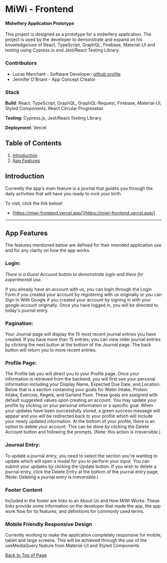 # MiWi - Frontend
#### Midwifery Application Prototype
This project is designed as a prototype for a midwifery application. The project is used by the developer to demonstrate and expand on his knowledge/use of React, TypeScript, GraphQL, Firebase, Material-UI and testing using Cypress.io and Jest/React Testing Library.

### Contributors
- Lucas Merchant - Software Developer: [github profile](https://github.com/lbmerchant93)
- Jennifer O'Briant - App Concept Creator

### Stack

**Build**: React, TypeScript, GraphQL, GraphQL-Request, Firebase, Material-UI, Styled Components, React Circular Progressbar

**Testing**: Cypress.js, Jest/React Testing Library

**Deployment**: Vercel

## Table of Contents
1. [Introduction](#introduction)
2. [App Features](#app-features)

## Introduction
Currently the app's main feature is a journal that guides you through the daily activities that will have you ready to rock your birth.  

To visit, click the link below!
- [https://miwi-frontend.vercel.app/](https://miwi-frontend.vercel.app/)

---

## App Features

The features mentioned below are defined for their intended application use and for any clarity on how the app works.

### Login: 
*There is a Guest Account button to demonstrate login and there for experimental use.*

If you already have an account with us, you can login through the Login Form if you created your account by registering with us originally or you can Sign In With Google if you created your account by signing in with your google account originally. Once you have logged in, you will be directed to today's journal entry.

### Pagination: 
Your Journal page will display the 15 most recent journal entries you have created. If you have more than 15 entries, you can view older journal entries by clicking the next button at the bottom of the Journal page. The back button will return you to more recent entries.

### Profile Page: 
The Profile tab you will direct you to your Profile page. Once your information is retrieved from the backend, you will first see your personal information including your Display Name, Expected Due Date, and Location. Below that is a section containing your goals for Water Intake, Protein Intake, Exercise, Kegels, and Garland Pose. These goals are assigned with default suggested values upon creating an account. You may update your profile by clicking on your personal information or a specific goal. When your updates have been successfully stored, a green success message will appear and you will be redirected back to your profile which will include your newly updated information. At the bottom of your profile, there is an option to delete your account. This can be done by clicking the Delete Account button and following the prompts. (Note: this action is irreversible.)

### Journal Entry: 
To update a journal entry, you need to select the section you're wanting to update which will open a modal for you to perform your input. You can submit your updates by clicking the Update button. If you wish to delete a journal entry, click the Delete Entry at the bottom of the journal entry page. (Note: Deleting a journal entry is irreversible.)

### Footer Content
Included in the footer are links to an About Us and How MiWi Works. These links provide some information on the developer that made the app, the app work flow for its features, and definitions for commonly used terms.

### Mobile Friendly Responsive Design

Currently working to make the application completely responsive for mobile, tablet and large screens. This will be achieved through the use of the useMediaQuery feature from Material-UI and Styled Components

[Back to Top of Page](#table-of-contents)
